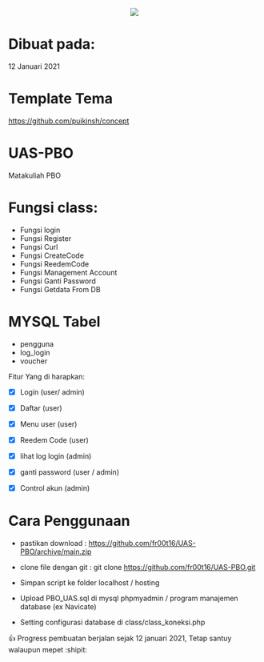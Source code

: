 <p align="center">
    <img src="https://i.ibb.co/dJv0qHg/Login.jpg">
  </a>
</p>


# Dibuat pada:
12 Januari 2021

# Template Tema



https://github.com/puikinsh/concept

# UAS-PBO
Matakuliah PBO

# Fungsi class:
- Fungsi login
- Fungsi Register
- Fungsi Curl
- Fungsi CreateCode
- Fungsi ReedemCode
- Fungsi Management Account
- Fungsi Ganti Password
- Fungsi Getdata From DB

# MYSQL Tabel
- pengguna
- log_login
- voucher

Fitur Yang di harapkan:
- [x] Login (user/ admin)
- [X] Daftar  (user)
- [X] Menu user (user)
- [X] Reedem Code (user)
- [X] lihat log login (admin)
- [X] ganti password (user / admin)
- [X] Control akun (admin)


# Cara Penggunaan
- pastikan download : https://github.com/fr00t16/UAS-PBO/archive/main.zip 
- clone file dengan git : git clone https://github.com/fr00t16/UAS-PBO.git


- Simpan script ke folder localhost  / hosting 
- Upload PBO_UAS.sql di mysql phpmyadmin / program manajemen database (ex Navicate)
- Setting configurasi database di class/class_koneksi.php


:+1: Progress pembuatan berjalan sejak 12 januari 2021, Tetap santuy walaupun mepet :shipit:
